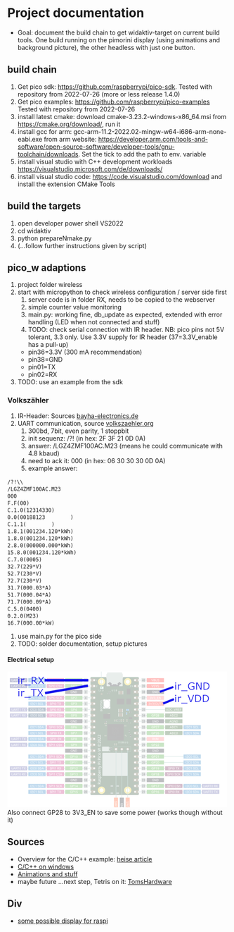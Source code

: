 # Project documentation

* Goal: document the build chain to get widaktiv-target on current build tools. One build running on the pimorini display (using animations and background picture), the other headless with just one button.


## build chain

1. Get pico sdk: https://github.com/raspberrypi/pico-sdk. Tested with repository from 2022-07-26 (more or less release 1.4.0)
1. Get pico examples: https://github.com/raspberrypi/pico-examples Tested with repository from 2022-07-26
1. install latest cmake: download cmake-3.23.2-windows-x86_64.msi from https://cmake.org/download/, run it
1. install gcc for arm: gcc-arm-11.2-2022.02-mingw-w64-i686-arm-none-eabi.exe from arm website: https://developer.arm.com/tools-and-software/open-source-software/developer-tools/gnu-toolchain/downloads. Set the tick to add the path to env. variable
1. install visual studio with C++ development workloads https://visualstudio.microsoft.com/de/downloads/
1. install visual studio code: https://code.visualstudio.com/download and install the extension CMake Tools


## build the targets

1. open developer power shell VS2022
1. cd widaktiv
1. python prepareNmake.py
1. (...follow further instructions given by script)


## pico_w adaptions

1. project folder wireless
1. start with micropython to check wireless configuration / server side first
   1. server code is in folder RX, needs to be copied to the webserver
   1. simple counter value monitoring
   1. main.py: working fine, db_update as expected, extended with error handling (LED when not connected and stuff)
   1. TODO: check serial connection with IR header. NB: pico pins not 5V tolerant, 3.3 only. Use 3.3V supply for IR header (37=3.3V_enable has a pull-up)
     * pin36=3.3V (300 mA recommendation)
     * pin38=GND
     * pin01=TX
     * pin02=RX
1. TODO: use an example from the sdk


### Volkszähler

1. IR-Header: Sources [bayha-electronics.de](bayha-electronics.de/download/Bauanleitung-TTL.pdf)
1. UART communication, source [volkszaehler.org](https://wiki.volkszaehler.org/hardware/channels/meters/power/edl-ehz/landisgyr_e350)
   1. 300bd, 7bit, even parity, 1 stoppbit
   1. init sequenz: /?!<CR><LF> (in hex: 2F 3F 21 0D 0A)
   1. answer: /LGZ4ZMF100AC.M23 (means he could communicate with 4.8 kbaud)
   1. need to ack it: <ACK>000<CR><LF> (in hex: 06 30 30 30 0D 0A)
   1. example answer: 
```
/?!\\
/LGZ4ZMF100AC.M23
000
F.F(00)
C.1.0(12314330)
0.0(00188123        )
C.1.1(        )
1.8.1(001234.120*kWh)
1.8.0(001234.120*kWh)
2.8.0(000000.000*kWh)
15.8.0(001234.120*kWh)
C.7.0(0005)
32.7(229*V)
52.7(230*V)
72.7(230*V)
31.7(000.03*A)
51.7(000.04*A)
71.7(000.09*A)
C.5.0(0400)
0.2.0(M23)
16.7(000.00*kW)
```  






1. use main.py for the pico side
1. TODO: solder documentation, setup pictures


#### Electrical setup
![electrical connections](./pictures/pico_w_setup_w500.png)
Also connect GP28 to 3V3_EN to save some power (works though without it)


## Sources

* Overview for the C/C++ example: [heise article](https://www.heise.de/developer/artikel/Raspberry-Pi-Pico-und-C-C-eine-gute-Kombination-5991042.html)
* [C/C++ on windows](https://www.element14.com/community/community/raspberry-pi/blog/2021/01/24/working-with-the-raspberry-pi-pico-with-windows)
* [Animations and stuff](http://www.penguintutor.com/programming/picodisplay)
* maybe future ...next step, Tetris on it: [TomsHardware](https://www.tomshardware.com/news/pico-tetris-display-pack-demo)

## Div
* [some possible display for raspi](https://www.heise.de/news/Transparentes-OLED-Display-fuer-Raspberry-und-Arduino-Bastelrechner-7269567.html)

